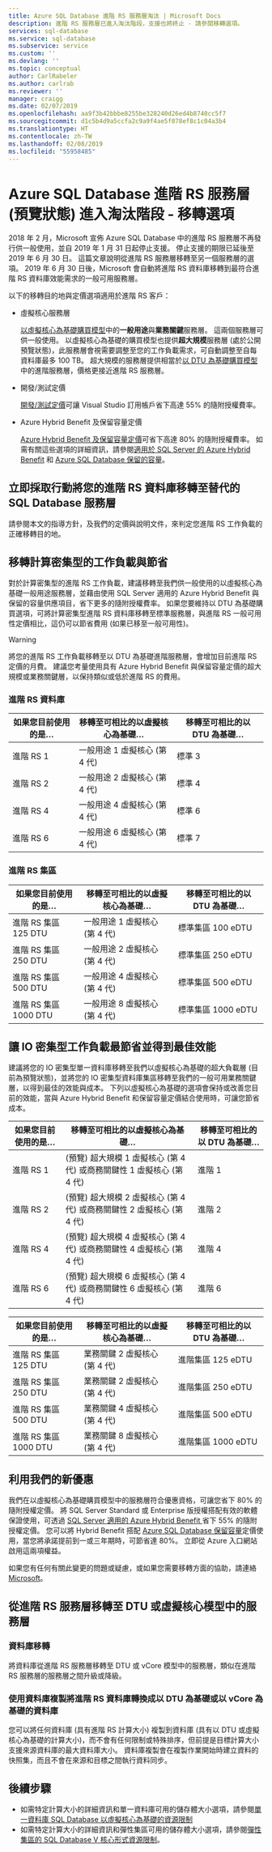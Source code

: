 ```yaml
---
title: Azure SQL Database 進階 RS 服務層淘汰 | Microsoft Docs
description: 進階 RS 服務層已進入淘汰階段，支援也將終止 - 請參閱移轉選項。
services: sql-database
ms.service: sql-database
ms.subservice: service
ms.custom: ''
ms.devlang: ''
ms.topic: conceptual
author: CarlRabeler
ms.author: carlrab
ms.reviewer: ''
manager: craigg
ms.date: 02/07/2019
ms.openlocfilehash: aa9f3b42bbbe8255be328240d26ed4b8740cc5f7
ms.sourcegitcommit: d1c5b4d9a5ccfa2c9a9f4ae5f078ef8c1c04a3b4
ms.translationtype: HT
ms.contentlocale: zh-TW
ms.lasthandoff: 02/08/2019
ms.locfileid: "55958485"
---
```

# <a name="azure-sql-database-premium-rs-service-tier-preview-is-being-retired---options-for-migration"></a>Azure SQL Database 進階 RS 服務層 (預覽狀態) 進入淘汰階段 - 移轉選項

2018 年 2 月，Microsoft 宣佈 Azure SQL Database 中的進階 RS 服務層不再發行供一般使用，並自 2019 年 1 月 31 日起停止支援。 停止支援的期限已延後至 2019 年 6 月 30 日。 這篇文章說明從進階 RS 服務層移轉至另一個服務層的選項。 2019 年 6 月 30 日後，Microsoft 會自動將進階 RS 資料庫移轉到最符合進階 RS 資料庫效能需求的一般可用服務層。

以下的移轉目的地與定價選項適用於進階 RS 客戶：

- 虛擬核心服務層

  [以虛擬核心為基礎購買模型](sql-database-service-tiers-vcore.md)中的**一般用途**與**業務關鍵**服務層。 這兩個服務層可供一般使用。 以虛擬核心為基礎的購買模型也提供**超大規模**服務層 (處於公開預覽狀態)，此服務層會視需要調整至您的工作負載需求，可自動調整至自每資料庫最多 100 TB。 超大規模的服務層提供相當於[以 DTU 為基礎購買模型](sql-database-service-tiers-dtu.md)中的進階服務層，價格更接近進階 RS 服務層。
- 開發/測試定價

  [開發/測試定價](https://azure.microsoft.com/pricing/dev-test/)可讓 Visual Studio 訂用帳戶省下高達 55% 的隨附授權費率。
- Azure Hybrid Benefit 及保留容量定價

  [Azure Hybrid Benefit 及保留容量定價](https://azure.microsoft.com/pricing/details/sql-database/)可省下高達 80% 的隨附授權費率。 如需有關這些選項的詳細資訊，請參閱[適用於 SQL Server 的 Azure Hybrid Benefit](https://azure.microsoft.com/pricing/hybrid-benefit/) 和 [Azure SQL Database 保留的容量](sql-database-reserved-capacity.md)。

## <a name="act-now-to-migrate-your-premium-rs-databases-to-alternative-sql-database-service-tiers"></a>立即採取行動將您的進階 RS 資料庫移轉至替代的 SQL Database 服務層

請參閱本文的指導方針，及我們的定價與說明文件，來判定您進階 RS 工作負載的正確移轉目的地。

## <a name="migrate-compute-intensive-workloads-and-save"></a>移轉計算密集型的工作負載與節省

對於計算密集型的進階 RS 工作負載，建議移轉至我們供一般使用的以虛擬核心為基礎一般用途服務層，並藉由使用 SQL Server 適用的 Azure Hybrid Benefit 與保留的容量供應項目，省下更多的隨附授權費率。 如果您要維持以 DTU 為基礎購買選項，可將計算密集型進階 RS 資料庫移轉至標準服務層，與進階 RS 一般可用性定價相比，這仍可以節省費用 (如果已移至一般可用性)。

> [!WARNING]
> 將您的進階 RS 工作負載移轉至以 DTU 為基礎進階服務層，會增加目前進階 RS 定價的月費。 建議您考量使用具有 Azure Hybrid Benefit 與保留容量定價的超大規模或業務關鍵層，以保持類似或低於進階 RS 的費用。

### <a name="premium-rs-databases"></a>進階 RS 資料庫

|**如果您目前使用的是…**|**移轉至可相比的以虛擬核心為基礎…**|**移轉至可相比的以 DTU 為基礎…**|
|---|---|---|
|進階 RS 1|一般用途 1 虛擬核心 (第 4 代)|標準 3|
|進階 RS 2|一般用途 2 虛擬核心 (第 4 代)|標準 4|
|進階 RS 4|一般用途 4 虛擬核心 (第 4 代)|標準 6|
|進階 RS 6|一般用途 6 虛擬核心 (第 4 代)|標準 7|

### <a name="premium-rs-pools"></a>進階 RS 集區

|**如果您目前使用的是…**|**移轉至可相比的以虛擬核心為基礎…**|**移轉至可相比的以 DTU 為基礎…**|
|---|---|---|
|進階 RS 集區 125 DTU|一般用途 1 虛擬核心 (第 4 代)|標準集區 100 eDTU|
|進階 RS 集區 250 DTU|一般用途 2 虛擬核心 (第 4 代)|標準集區 250 eDTU|
|進階 RS 集區 500 DTU|一般用途 4 虛擬核心 (第 4 代)|標準集區 500 eDTU|
|進階 RS 集區 1000 DTU|一般用途 8 虛擬核心 (第 4 代)|標準集區 1000 eDTU|

## <a name="optimize-savings-and-performance-for-your-io-intensive-workloads"></a>讓 IO 密集型工作負載最節省並得到最佳效能

建議將您的 IO 密集型單一資料庫移轉至我們以虛擬核心為基礎的超大負載層 (目前為預覽狀態)，並將您的 IO 密集型資料庫集區移轉至我們的一般可用業務關鍵層，以得到最佳的效能與成本。  下列以虛擬核心為基礎的選項會保持或改善您目前的效能，當與 Azure Hybrid Benefit 和保留容量定價結合使用時，可讓您節省成本。

|**如果您目前使用的是…**|**移轉至可相比的以虛擬核心為基礎…**|**移轉至可相比的以 DTU 為基礎…**|
|---|---|---|
|進階 RS 1|(預覽) 超大規模 1 虛擬核心 (第 4 代) 或商務關鍵性 1 虛擬核心 (第 4 代)|進階 1|
|進階 RS 2|(預覽) 超大規模 2 虛擬核心 (第 4 代) 或商務關鍵性 2 虛擬核心 (第 4 代)|進階 2|
|進階 RS 4|(預覽) 超大規模 4 虛擬核心 (第 4 代) 或商務關鍵性 4 虛擬核心 (第 4 代)|進階 4
|進階 RS 6|(預覽) 超大規模 6 虛擬核心 (第 4 代) 或商務關鍵性 6 虛擬核心 (第 4 代)|進階 6|

|**如果您目前使用的是…**|**移轉至可相比的以虛擬核心為基礎…**|**移轉至可相比的以 DTU 為基礎…**|
|---|---|---|
|進階 RS 集區 125 DTU|業務關鍵 2 虛擬核心 (第 4 代)|進階集區 125 eDTU|
|進階 RS 集區 250 DTU|業務關鍵 2 虛擬核心 (第 4 代)|進階集區 250 eDTU|
|進階 RS 集區 500 DTU|業務關鍵 4 虛擬核心 (第 4 代)|進階集區 500 eDTU|
|進階 RS 集區 1000 DTU|業務關鍵 8 虛擬核心 (第 4 代)|進階集區 1000 eDTU|

## <a name="take-advantage-of-our-new-offers"></a>利用我們的新優惠

我們在以虛擬核心為基礎購買模型中的服務層符合優惠資格，可讓您省下 80% 的隨附授權定價。 將 SQL Server Standard 或 Enterprise 版授權搭配有效的軟體保證使用，可透過 [SQL Server 適用的 Azure Hybrid Benefit ](https://azure.microsoft.com/pricing/hybrid-benefit/)省下 55% 的隨附授權定價。 您可以將 Hybrid Benefit 搭配 [Azure SQL Database 保留容量](sql-database-reserved-capacity.md)定價使用，當您將承諾提前到一或三年期時，可節省達 80%。  立即從 Azure 入口網站啟用這兩項權益。

如果您有任何有關此變更的問題或疑慮，或如果您需要移轉方面的協助，請連絡 [Microsoft](https://portal.azure.com/#blade/Microsoft_Azure_Support/HelpAndSupportBlade/overview)。

## <a name="migration-from-a-premium-rs-service-tier-to-a-service-tier-in-either-the-dtu-or-the-vcore-model"></a>從進階 RS 服務層移轉至 DTU 或虛擬核心模型中的服務層

### <a name="migration-of-a-database"></a>資料庫移轉

將資料庫從進階 RS 服務層移轉至 DTU 或 vCore 模型中的服務層，類似在進階 RS 服務層的服務層之間升級或降級。

### <a name="using-database-copy-to-convert-a-premium-rs-database-to-a-dtu-based-or-vcore-based-database"></a>使用資料庫複製將進階 RS 資料庫轉換成以 DTU 為基礎或以 vCore 為基礎的資料庫

您可以將任何資料庫 (具有進階 RS 計算大小) 複製到資料庫 (具有以 DTU 或虛擬核心為基礎的計算大小)，而不會有任何限制或特殊排序，但前提是目標計算大小支援來源資料庫的最大資料庫大小。 資料庫複製會在複製作業開始時建立資料的快照集，而且不會在來源和目標之間執行資料同步。

## <a name="next-steps"></a>後續步驟

- 如需特定計算大小的詳細資訊和單一資料庫可用的儲存體大小選項，請參閱[單一資料庫 SQL Database 以虛擬核心為基礎的資源限制](sql-database-vcore-resource-limits-single-databases.md#general-purpose-service-tier-storage-sizes-and-compute-sizes)
- 如需特定計算大小的詳細資訊和彈性集區可用的儲存體大小選項，請參閱[彈性集區的 SQL Database V 核心形式資源限制](sql-database-vcore-resource-limits-elastic-pools.md#general-purpose-service-tier-storage-sizes-and-compute-sizes)。
